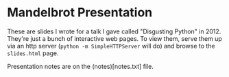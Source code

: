 # Mandelbrot Presentation

These are slides I wrote for a talk I gave called "Disgusting Python"
in 2012. They're just a bunch of interactive web pages. To view them,
serve them up via an http server (`python -m SimpleHTTPServer` will do)
and browse to the `slides.html` page.

Presentation notes are on the (notes)[notes.txt] file.

